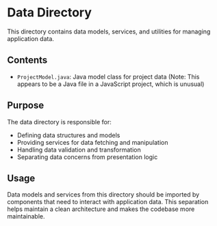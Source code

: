 # Data Directory

This directory contains data models, services, and utilities for managing application data.

## Contents

- `ProjectModel.java`: Java model class for project data (Note: This appears to be a Java file in a JavaScript project, which is unusual)

## Purpose

The data directory is responsible for:
- Defining data structures and models
- Providing services for data fetching and manipulation
- Handling data validation and transformation
- Separating data concerns from presentation logic

## Usage

Data models and services from this directory should be imported by components that need to interact with application data. This separation helps maintain a clean architecture and makes the codebase more maintainable.